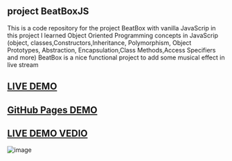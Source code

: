 ## project BeatBoxJS
This is a code repository for the project BeatBox with vanilla JavaScrip 
in this project I learned Object Oriented Programming concepts in JavaScrip
(object, classes,Constructors,Inheritance, Polymorphism, Object Prototypes, 
Abstraction, Encapsulation,Class Methods,Access Specifiers and more)
BeatBox is a nice functional project to add some musical effect in live stream


 ## <a href="https://beatboxjs-app.netlify.app/">LIVE DEMO</a>

## <a href="https://saddamarbaa.github.io/beatBoxJS/">GitHub Pages DEMO</a>


## <a href="https://www.loom.com/share/d8dc6426aafe4710a61e04af93521013">LIVE DEMO VEDIO</a>

![image](https://user-images.githubusercontent.com/51326421/107108388-18649880-686a-11eb-8bdb-cc68f6442951.png)



